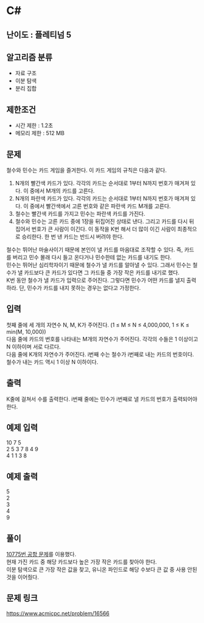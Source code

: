# C#

## 난이도 : 플레티넘 5

## 알고리즘 분류
  - 자료 구조
  - 이분 탐색
  - 분리 집합

## 제한조건
  - 시간 제한 : 1.2초
  - 메모리 제한 : 512 MB

## 문제
철수와 민수는 카드 게임을 즐겨한다. 이 카드 게임의 규칙은 다음과 같다.<br/>

  1. N개의 빨간색 카드가 있다. 각각의 카드는 순서대로 1부터 N까지 번호가 매겨져 있다. 이 중에서 M개의 카드를 고른다.
  2. N개의 파란색 카드가 있다. 각각의 카드는 순서대로 1부터 N까지 번호가 매겨져 있다. 이 중에서 빨간색에서 고른 번호와 같은 파란색 카드 M개를 고른다.
  3. 철수는 빨간색 카드를 가지고 민수는 파란색 카드를 가진다.
  4. 철수와 민수는 고른 카드 중에 1장을 뒤집어진 상태로 낸다. 그리고 카드를 다시 뒤집어서 번호가 큰 사람이 이긴다. 이 동작을 K번 해서 더 많이 이긴 사람이 최종적으로 승리한다. 한 번 낸 카드는 반드시 버려야 한다.

철수는 뛰어난 마술사이기 때문에 본인이 낼 카드를 마음대로 조작할 수 있다. 즉, 카드를 버리고 민수 몰래 다시 들고 온다거나 민수한테 없는 카드를 내기도 한다.<br/>
민수는 뛰어난 심리학자이기 때문에 철수가 낼 카드를 알아낼 수 있다. 그래서 민수는 철수가 낼 카드보다 큰 카드가 있다면 그 카드들 중 가장 작은 카드를 내기로 했다.<br/>
K번 동안 철수가 낼 카드가 입력으로 주어진다. 그렇다면 민수가 어떤 카드를 낼지 출력하라. 단, 민수가 카드를 내지 못하는 경우는 없다고 가정한다.<br/>


## 입력
첫째 줄에 세 개의 자연수 N, M, K가 주어진다. (1 ≤ M ≤ N ≤ 4,000,000, 1 ≤ K ≤ min(M, 10,000))<br/>
다음 줄에 카드의 번호를 나타내는 M개의 자연수가 주어진다. 각각의 수들은 1 이상이고 N 이하이며 서로 다르다.<br/>
다음 줄에 K개의 자연수가 주어진다. i번째 수는 철수가 i번째로 내는 카드의 번호이다. 철수가 내는 카드 역시 1 이상 N 이하이다.<br/>


## 출력
K줄에 걸쳐서 수를 출력한다. i번째 줄에는 민수가 i번째로 낼 카드의 번호가 출력되어야 한다.<br/>


## 예제 입력
10 7 5<br/>
2 5 3 7 8 4 9<br/>
4 1 1 3 8<br/>

## 예제 출력
5<br/>
2<br/>
3<br/>
4<br/>
9<br/>


## 풀이
[10775번 공항 문제](https://github.com/TryingPop/MyPS/tree/main/BaekJoon/10_000~19_999/10_000~10_999/10775_%EA%B3%B5%ED%95%AD)를 이용했다.<br/>
현재 가진 카드 중 해당 카드보다 높은 가장 작은 카드를 찾아야 한다.<br/>
이분 탐색으로 큰 가장 작은 값을 찾고, 유니온 파인드로 해당 수보다 큰 값 중 사용 안된 것을 이어줬다.<br/>


## 문제 링크
https://www.acmicpc.net/problem/16566